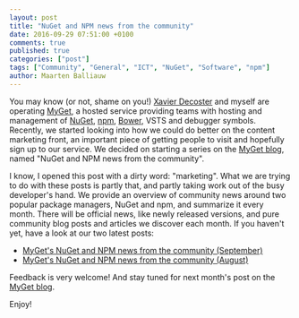 ```yaml
---
layout: post
title: "NuGet and NPM news from the community"
date: 2016-09-29 07:51:00 +0100
comments: true
published: true
categories: ["post"]
tags: ["Community", "General", "ICT", "NuGet", "Software", "npm"]
author: Maarten Balliauw
---
```


You may know (or not, shame on you!) [Xavier Decoster](http://www.xavierdecoster.com) and myself are operating [MyGet](https://www.myget.org), a hosted service providing teams with hosting and management of [NuGet](https://www.nuget.org), [npm](https://www.npmjs.org), [Bower](https://bower.io/), VSTS and debugger symbols. Recently, we started looking into how we could do better on the content marketing front, an important piece of getting people to visit and hopefully sign up to our service. We decided on starting a series on the [MyGet blog](http://blog.myget.org), named "NuGet and NPM news from the community".

I know, I opened this post with a dirty word: "marketing". What we are trying to do with these posts is partly that, and partly taking work out of the busy developer's hand. We provide an overview of community news around two popular package managers, NuGet and npm, and summarize it every month. There will be official news, like newly released versions, and pure community blog posts and articles we discover each month. If you haven't yet, have a look at our two latest posts:

* [MyGet's NuGet and NPM news from the community (September)](http://blog.myget.org/post/2016/09/29/MyGet-NuGet-and-NPM-news-from-the-community-(September).aspx)
* [MyGet's NuGet and NPM news from the community (August)](http://blog.myget.org/post/2016/08/25/MyGets-NuGet-and-NPM-news-from-the-community.aspx)

Feedback is very welcome! And stay tuned for next month's post on the [MyGet blog](http://blog.myget.org).

Enjoy!